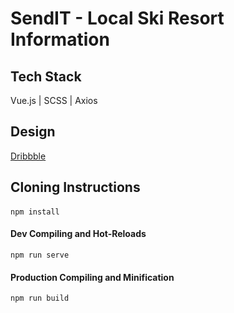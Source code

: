# SendIT - Local Ski Resort Information

## Tech Stack

Vue.js | SCSS | Axios

## Design

[Dribbble](https://dribbble.com/shots/9460645-SendIT-Chrome-Extension)

## Cloning Instructions

#### 
```
npm install
```

#### Dev Compiling and Hot-Reloads
```
npm run serve
```

#### Production Compiling and Minification
```
npm run build
```
